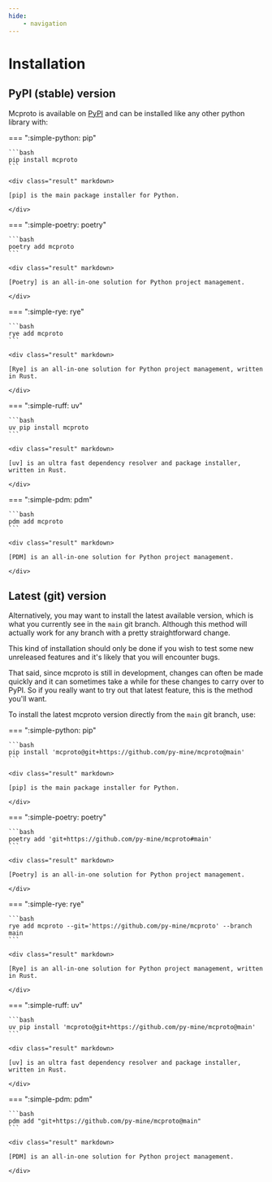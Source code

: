 ```yaml
---
hide:
    - navigation
---
```


# Installation

## PyPI (stable) version

Mcproto is available on [PyPI][mcproto-pypi] and can be installed like any other python library with:

=== ":simple-python: pip"

    ```bash
    pip install mcproto
    ```

    <div class="result" markdown>

    [pip] is the main package installer for Python.

    </div>

=== ":simple-poetry: poetry"

    ```bash
    poetry add mcproto
    ```

    <div class="result" markdown>

    [Poetry] is an all-in-one solution for Python project management.

    </div>

=== ":simple-rye: rye"

    ```bash
    rye add mcproto
    ```

    <div class="result" markdown>

    [Rye] is an all-in-one solution for Python project management, written in Rust.

    </div>

=== ":simple-ruff: uv"

    ```bash
    uv pip install mcproto
    ```

    <div class="result" markdown>

    [uv] is an ultra fast dependency resolver and package installer, written in Rust.

    </div>

=== ":simple-pdm: pdm"

    ```bash
    pdm add mcproto
    ```

    <div class="result" markdown>

    [PDM] is an all-in-one solution for Python project management.

    </div>

## Latest (git) version

Alternatively, you may want to install the latest available version, which is what you currently see in the `main` git
branch. Although this method will actually work for any branch with a pretty straightforward change.

This kind of installation should only be done if you wish to test some new unreleased features and it's likely that you
will encounter bugs.

That said, since mcproto is still in development, changes can often be made quickly and it can sometimes take a while
for these changes to carry over to PyPI. So if you really want to try out that latest feature, this is the method
you'll want.

To install the latest mcproto version directly from the `main` git branch, use:

=== ":simple-python: pip"

    ```bash
    pip install 'mcproto@git+https://github.com/py-mine/mcproto@main'
    ```

    <div class="result" markdown>

    [pip] is the main package installer for Python.

    </div>

=== ":simple-poetry: poetry"

    ```bash
    poetry add 'git+https://github.com/py-mine/mcproto#main'
    ```

    <div class="result" markdown>

    [Poetry] is an all-in-one solution for Python project management.

    </div>

=== ":simple-rye: rye"

    ```bash
    rye add mcproto --git='https://github.com/py-mine/mcproto' --branch main
    ```

    <div class="result" markdown>

    [Rye] is an all-in-one solution for Python project management, written in Rust.

    </div>

=== ":simple-ruff: uv"

    ```bash
    uv pip install 'mcproto@git+https://github.com/py-mine/mcproto@main'
    ```

    <div class="result" markdown>

    [uv] is an ultra fast dependency resolver and package installer, written in Rust.

    </div>

=== ":simple-pdm: pdm"

    ```bash
    pdm add "git+https://github.com/py-mine/mcproto@main"
    ```

    <div class="result" markdown>

    [PDM] is an all-in-one solution for Python project management.

    </div>

[mcproto-pypi]: https://pypi.org/project/mcproto
[pip]: https://pip.pypa.io/en/stable/
[Poetry]: https://python-poetry.org/
[Rye]: https://rye.astral.sh/
[uv]: https://github.com/astral-sh/uv
[PDM]: https://pdm-project.org/en/latest/
